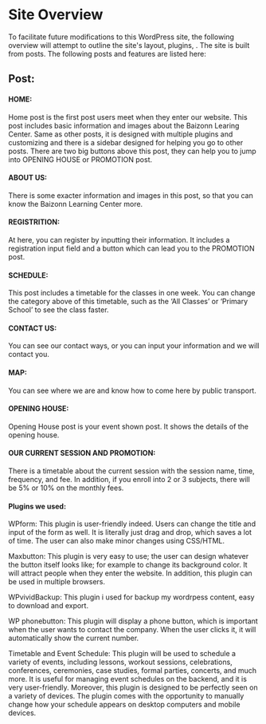 # Site Overview

To facilitate future modifications to this WordPress site, the following overview will attempt to outline the site's layout, plugins, . The site is built from posts. The following posts and features are listed here:


## Post:

#### HOME: 
Home post is the first post users meet when they enter our website. This post includes basic information and images about the Baizonn Learing Center. Same as other posts, it is designed with multiple plugins and customizing and there is a sidebar designed for helping you go to other posts. There are two big buttons above this post, they can help you to jump into OPENING HOUSE or PROMOTION post.

#### ABOUT US: 
There is some exacter information and images in this post, so that you can know the Baizonn Learning Center more. 

#### REGISTRITION: 
At here, you can register by inputting their information. It includes a registration input field and a button which can lead you to the PROMOTION post.

#### SCHEDULE: 
This post includes a timetable for the classes in one week. You can change the category above of this timetable, such as the ‘All Classes’ or ‘Primary School’ to see the class faster.

#### CONTACT US: 
You can see our contact ways, or you can input your information and we will contact you.

#### MAP: 
You can see where we are and know how to come here by public transport.

#### OPENING HOUSE: 
Opening House post is your event shown post. It shows the details of the opening house.

#### OUR CURRENT SESSION AND PROMOTION: 
There is a timetable about the current session with the session name, time, frequency, and fee. In addition, if you enroll into 2 or 3 subjects, there will be 5% or 10% on the monthly fees.

#### Plugins we used:

WPform: This plugin is user-friendly indeed. Users can change the title and input of the form as well. It is literally just drag and drop, which saves a lot of time. The user can also make minor changes using CSS/HTML. 

Maxbutton: This plugin is very easy to use; the user can design whatever the button itself looks like; for example to change its background color. It will attract people when they enter the website. In addition, this plugin can be used in multiple browsers.

WPvividBackup: This plugin i used for backup my wordrpess content, easy to download and export.

WP phonebutton: This plugin will display a phone button, which is important when the user wants to contact the company. When the user clicks it, it will automatically show the current number.

Timetable and Event Schedule: This plugin will be used to schedule a variety of events, including lessons, workout sessions, celebrations, conferences, ceremonies, case studies, formal parties, concerts, and much more. It is useful for managing event schedules on the backend, and it is very user-friendly. Moreover, this plugin is designed to be perfectly seen on a variety of devices. The plugin comes with the opportunity to manually change how your schedule appears on desktop computers and mobile devices.


